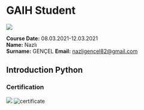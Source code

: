 # GAIH Student 
![](img/newlogo.png)

**Course Date:** 08.03.2021-12.03.2021 <br>
**Name:** Nazlı  
**Surname:** GENÇEL
**Email:** nazligencel82@gmail.com  
  

## Introduction Python



### Certification
![](img/TopLearnerCertificate.png)
![certificate](https://user-images.githubusercontent.com/45895789/111355509-7a4dc480-8698-11eb-8582-551c26552722.jpg)
